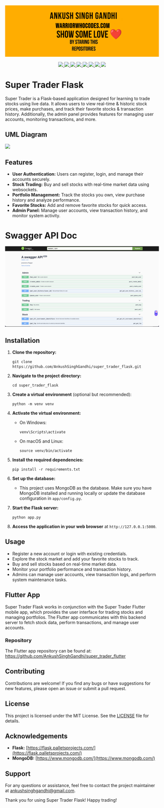 <a href="https://warriorwhocodes.com"><img src="repo_images/header.jpeg"></a>

<p align="center">
  <a href="https://ankushsinghgandhi.github.io">
    <img src="https://img.shields.io/badge/Website-3b5998?style=flat-square&logo=google-chrome&logoColor=white" />
  </a>
  <a href="http://twitter.com/ankushsgandhi">
    <img src="https://img.shields.io/badge/-Twitter-blue?style=flat-square&logo=twitter&logoColor=white" />
  </a>
   <a href="https://www.linkedin.com/in/ankush-singh-gandhi-2487771aa/">
    <img src="https://img.shields.io/badge/-LinkedIn-0e76a8?style=flat-square&logo=Linkedin&logoColor=white" />
  </a>
  <a href="https://dev.to/@ankushsinghgandhi">
    <img src="https://img.shields.io/badge/-Dev.to-grey?style=flat-square&logo=dev.to&logoColor=white"/>
  </a>
  <a href="https://stackoverflow.com/users/13790266/ankush-singh">
    <img src="https://img.shields.io/badge/-Stackoverflow-orange?style=flat-square&logo=stackoverflow&logoColor=white"/>
  </a>
  <a href="https://leetcode.com/ankushsinghgandhi/">
    <img src="https://img.shields.io/badge/-Leetcode-yellow?style=flat-square&logo=Leetcode&logoColor=white"/>
  </a>
    <a href="https://www.hackerrank.com/ankushsgandhi">
    <img src="https://img.shields.io/badge/-HackerRank-green?style=flat-square&logo=Hackerrank&logoColor=white"/>
  </a>
    <a href="https://www.hackerearth.com/@bhanusinghank">
    <img src="https://img.shields.io/badge/-Hackerearth-purple?style=flat-square&logo=Hackerearth&logoColor=white"/>
  </a>
</p>

# Super Trader Flask
Super Trader is a Flask-based application designed for learning to trade stocks using live data. It allows users to view real-time & historic stock prices, make purchases, and track their favorite stocks & transaction history. Additionally, the admin panel provides features for managing user accounts, monitoring transactions, and more.

## UML Diagram
<img src="https://github.com/AnkushSinghGandhi/super_trader_flask/blob/main/repo_images/uml%20diagram.png">

## Features

- **User Authentication:** Users can register, login, and manage their accounts securely.
- **Stock Trading:** Buy and sell stocks with real-time market data using websockets.
- **Portfolio Management:** Track the stocks you own, view purchase history and analyze performance.
- **Favorite Stocks:** Add and remove favorite stocks for quick access.
- **Admin Panel:** Manage user accounts, view transaction history, and monitor system activity.

# Swagger API Doc
<img src="repo_images/swagger.png">

## Installation

1. **Clone the repository:**
   ```
   git clone https://github.com/AnkushSinghGandhi/super_trader_flask.git
   ```

2. **Navigate to the project directory:**
   ```
   cd super_trader_flask
   ```

3. **Create a virtual environment** (optional but recommended):
   ```
   python -m venv venv
   ```

4. **Activate the virtual environment:**
   - On Windows:
     ```
     venv\Scripts\activate
     ```
   - On macOS and Linux:
     ```
     source venv/bin/activate
     ```

5. **Install the required dependencies:**
   ```
   pip install -r requirements.txt
   ```

6. **Set up the database:**
   - This project uses MongoDB as the database. Make sure you have MongoDB installed and running locally or update the database configuration in `app/config.py`.

7. **Start the Flask server:**
   ```
   python app.py
   ```

8. **Access the application in your web browser** at `http://127.0.0.1:5000`.

## Usage

- Register a new account or login with existing credentials.
- Explore the stock market and add your favorite stocks to track.
- Buy and sell stocks based on real-time market data.
- Monitor your portfolio performance and transaction history.
- Admins can manage user accounts, view transaction logs, and perform system maintenance tasks.

## Flutter App
Super Trader Flask works in conjunction with the Super Trader Flutter mobile app, which provides the user interface for trading stocks and managing portfolios. The Flutter app communicates with this backend server to fetch stock data, perform transactions, and manage user accounts.

### Repository
The Flutter app repository can be found at: https://github.com/AnkushSinghGandhi/super_trader_flutter

## Contributing

Contributions are welcome! If you find any bugs or have suggestions for new features, please open an issue or submit a pull request.

## License

This project is licensed under the MIT License. See the [LICENSE](LICENSE) file for details.

## Acknowledgements

- **Flask:** [https://flask.palletsprojects.com/](https://flask.palletsprojects.com/)
- **MongoDB:** [https://www.mongodb.com/](https://www.mongodb.com/)

## Support

For any questions or assistance, feel free to contact the project maintainer at [ankushsinghgandhi@gmail.com](mailto:your-ankushsinghgandhi@gmail.com).

Thank you for using Super Trader Flask! Happy trading!

